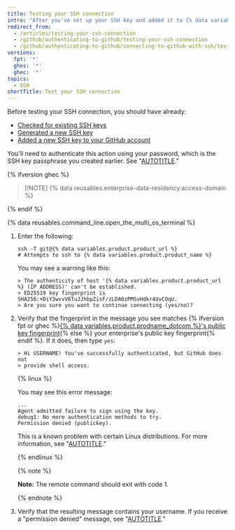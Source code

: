 ```yaml
---
title: Testing your SSH connection
intro: "After you've set up your SSH key and added it to {% data variables.product.prodname_dotcom %}, you can test your connection."
redirect_from:
  - /articles/testing-your-ssh-connection
  - /github/authenticating-to-github/testing-your-ssh-connection
  - /github/authenticating-to-github/connecting-to-github-with-ssh/testing-your-ssh-connection
versions:
  fpt: '*'
  ghes: '*'
  ghec: '*'
topics:
  - SSH
shortTitle: Test your SSH connection
---
```


Before testing your SSH connection, you should have already:
* [Checked for existing SSH keys](/authentication/connecting-to-github-with-ssh/checking-for-existing-ssh-keys)
* [Generated a new SSH key](/authentication/connecting-to-github-with-ssh/generating-a-new-ssh-key-and-adding-it-to-the-ssh-agent)
* [Added a new SSH key to your GitHub account](/authentication/connecting-to-github-with-ssh/adding-a-new-ssh-key-to-your-github-account)

You'll need to authenticate this action using your password, which is the SSH key passphrase you created earlier. See "[AUTOTITLE](/authentication/connecting-to-github-with-ssh/working-with-ssh-key-passphrases)."

{% ifversion ghec %}

> [!NOTE] {% data reusables.enterprise-data-residency.access-domain %}

{% endif %}

{% data reusables.command_line.open_the_multi_os_terminal %}
1. Enter the following:

   ```shell copy
   ssh -T git@{% data variables.product.product_url %}
   # Attempts to ssh to {% data variables.product.product_name %}
   ```

   You may see a warning like this:

   ```shell
   > The authenticity of host '{% data variables.product.product_url %} (IP ADDRESS)' can't be established.
   > ED25519 key fingerprint is SHA256:+DiY3wvvV6TuJJhbpZisF/zLDA0zPMSvHdkr4UvCOqU.
   > Are you sure you want to continue connecting (yes/no)?
   ```

1. Verify that the fingerprint in the message you see matches {% ifversion fpt or ghec %}[{% data variables.product.prodname_dotcom %}'s public key fingerprint](/authentication/keeping-your-account-and-data-secure/githubs-ssh-key-fingerprints){% else %} your enterprise's public key fingerprint{% endif %}. If it does, then type `yes`:

   ```shell
   > Hi USERNAME! You've successfully authenticated, but GitHub does not
   > provide shell access.
   ```

   {% linux %}

   You may see this error message:

   ```shell
   ...
   Agent admitted failure to sign using the key.
   debug1: No more authentication methods to try.
   Permission denied (publickey).
   ```

   This is a known problem with certain Linux distributions. For more information, see "[AUTOTITLE](/authentication/troubleshooting-ssh/error-agent-admitted-failure-to-sign)."

   {% endlinux %}

   {% note %}

   **Note:** The remote command should exit with code 1.

   {% endnote %}

1. Verify that the resulting message contains your username. If you receive a "permission denied" message, see "[AUTOTITLE](/authentication/troubleshooting-ssh/error-permission-denied-publickey)."
